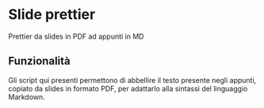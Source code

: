 # Slide prettier
Prettier da slides in PDF ad appunti in MD

## Funzionalità
Gli script qui presenti permettono di abbellire il testo presente negli appunti, copiato da slides in formato PDF, per adattarlo alla sintassi del linguaggio Markdown.
